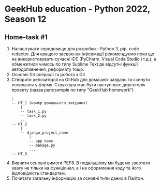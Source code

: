 # GeekHub education - Python 2022, Season 12

## Home-task #1
1. Налаштувати середовище для розробки - Python 3, pip, code redactor. Для кращого засвоєння інформації рекомендуємо поки що не використовувати сучасні IDE (PyCharm, Visual Code Studio і т.д.), а обмежитися чимось по типу Sublime Text де відсутні функції автодоповнення, реформату тощо.
2. Основні Git операції та робота з Git
3. Створити репозиторій на GitHub для домашніх завдань та скинути посилання у форму. Структура має бути наступною:
    директорія проекту (назва репозиторія по типу "GeekHub homework")
    ```
   |
    -- HT_1 (номер домашнього завдання)
        |
        -- task_1.py
        -- task_2.py
        ...
    -- HT_2
        |
        -- django_project_name
            |
            -- app_name
            -- manage.py
            ...
    -- HT_3
   ```
4. Вивчити основні вимоги PEP8. В подальшому ми будемо звертати увагу не тільки на функціонал, а і на оформлення коду та його відповідність стандартам.
5. Почитати загальну інформацію за основні типи даних в Пайтон.